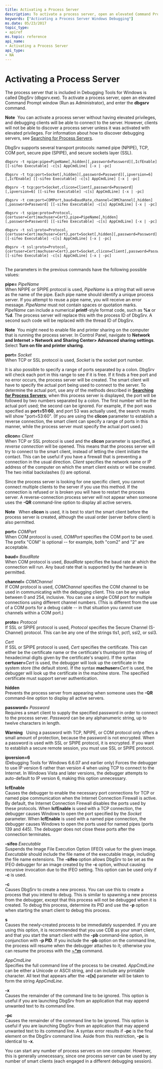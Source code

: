 ```yaml
---
title: Activating a Process Server
description: To activate a process server, open an elevated Command Prompt window (Run as Administrator), and enter the dbgsrv command.
keywords: ["Activating a Process Server Windows Debugging"]
ms.date: 05/23/2017
topic_type:
- apiref
ms.topic: reference
api_name:
- Activating a Process Server
api_type:
- NA
---
```


# Activating a Process Server

The process server that is included in Debugging Tools for Windows is called DbgSrv (dbgsrv.exe). To activate a process server, open an elevated Command Prompt window (Run as Administrator), and enter the **dbgsrv** command.

**Note**  You can activate a process server without having elevated privileges, and debugging clients will be able to connect to the server. However, clients will not be able to discover a process server unless it was activated with elevated privileges. For information about how to discover debugging servers, see [Searching for Process Servers](searching-for-process-servers.md).


DbgSrv supports several transport protocols: named pipe (NPIPE), TCP, COM port, secure pipe (SPIPE), and secure sockets layer (SSL).

```console
dbgsrv -t npipe:pipe=PipeName[,hidden][,password=Password][,IcfEnable] [[-sifeo Executable] -c[s] AppCmdLine] [-x | -pc] 

dbgsrv -t tcp:port=Socket[,hidden][,password=Password][,ipversion=6][,IcfEnable] [[-sifeo Executable] -c[s] AppCmdLine] [-x | -pc] 

dbgsrv -t tcp:port=Socket,clicon=Client[,password=Password][,ipversion=6] [[-sifeo Executable] -c[s] AppCmdLine] [-x | -pc] 

dbgsrv -t com:port=COMPort,baud=BaudRate,channel=COMChannel[,hidden][,password=Password] [[-sifeo Executable] -c[s] AppCmdLine] [-x | -pc] 

dbgsrv -t spipe:proto=Protocol,{certuser=Cert|machuser=Cert},pipe=PipeName[,hidden][,password=Password] [[-sifeo Executable] -c[s] AppCmdLine] [-x | -pc] 

dbgsrv -t ssl:proto=Protocol,{certuser=Cert|machuser=Cert},port=Socket[,hidden][,password=Password] [[-sifeo Executable] -c[s] AppCmdLine] [-x | -pc] 

dbgsrv -t ssl:proto=Protocol,{certuser=Cert|machuser=Cert},port=Socket,clicon=Client[,password=Password] [[-sifeo Executable] -c[s] AppCmdLine] [-x | -pc] 
```

## <span id="ddk_activating_a_process_server_dbg"></span><span id="DDK_ACTIVATING_A_PROCESS_SERVER_DBG"></span>

The parameters in the previous commands have the following possible values:

<span id="________pipe_________PipeName"></span><span id="________pipe_________pipename"></span><span id="________PIPE_________PIPENAME"></span> **pipe=** *PipeName*  
When NPIPE or SPIPE protocol is used, *PipeName* is a string that will serve as the name of the pipe. Each pipe name should identify a unique process server. If you attempt to reuse a pipe name, you will receive an error message. *PipeName* must not contain spaces or quotation marks. *PipeName* can include a numerical **printf**-style format code, such as **%x** or **%d**. The process server will replace this with the process ID of DbgSrv. A second such code will be replaced with the thread ID of DbgSrv.

**Note**  You might need to enable file and printer sharing on the computer that is running the process server. In Control Panel, navigate to **Network and Internet &gt; Network and Sharing Center&gt; Advanced sharing settings**. Select **Turn on file and printer sharing**.

<span id="________port_________Socket"></span><span id="________port_________socket"></span><span id="________PORT_________SOCKET"></span> **port=** *Socket*  
When TCP or SSL protocol is used, *Socket* is the socket port number.

It is also possible to specify a range of ports separated by a colon. DbgSrv will check each port in this range to see if it is free. If it finds a free port and no error occurs, the process server will be created. The smart client will have to specify the actual port being used to connect to the server. To determine the actual port, use any of the methods described in [**Searching for Process Servers**](searching-for-process-servers.md); when this process server is displayed, the port will be followed by two numbers separated by a colon. The first number will be the actual port used; the second can be ignored. For example, if the port was specified as **port=51:60**, and port 53 was actually used, the search results will show "port=53:60". (If you are using the **clicon** parameter to establish a reverse connection, the smart client can specify a range of ports in this manner, while the process server must specify the actual port used.)

<span id="________clicon_________Client"></span><span id="________clicon_________client"></span><span id="________CLICON_________CLIENT"></span> **clicon=** *Client*  
When TCP or SSL protocol is used and the **clicon** parameter is specified, a *reverse connection* will be opened. This means that the process server will try to connect to the smart client, instead of letting the client initiate the contact. This can be useful if you have a firewall that is preventing a connection in the usual direction. *Client* specifies the network name or IP address of the computer on which the smart client exists or will be created. The two initial backslashes (\\\) are optional.

Since the process server is looking for one specific client, you cannot connect multiple clients to the server if you use this method. If the connection is refused or is broken you will have to restart the process server. A reverse-connection process server will not appear when someone uses the **-QR** command-line option to display all active servers.

**Note**   When **clicon** is used, it is best to start the smart client before the process server is created, although the usual order (server before client) is also permitted.

<span id="port_________COMPort"></span><span id="port_________comport"></span><span id="PORT_________COMPORT"></span>**port=** *COMPort*  
When COM protocol is used, *COMPort* specifies the COM port to be used. The prefix "COM" is optional -- for example, both "com2" and "2" are acceptable.

<span id="baud_________BaudRate"></span><span id="baud_________baudrate"></span><span id="BAUD_________BAUDRATE"></span>**baud=** *BaudRate*  
When COM protocol is used, *BaudRate* specifies the baud rate at which the connection will run. Any baud rate that is supported by the hardware is permitted.

<span id="channel_________COMChannel"></span><span id="channel_________comchannel"></span><span id="CHANNEL_________COMCHANNEL"></span>**channel=** *COMChannel*  
If COM protocol is used, *COMChannel* specifies the COM channel to be used in communicating with the debugging client. This can be any value between 0 and 254, inclusive. You can use a single COM port for multiple connections using different channel numbers. (This is different from the use of a COM ports for a debug cable -- in that situation you cannot use channels within a COM port.)

<span id="________proto_________Protocol"></span><span id="________proto_________protocol"></span><span id="________PROTO_________PROTOCOL"></span> **proto=** *Protocol*  
If SSL or SPIPE protocol is used, *Protocol* specifies the Secure Channel (S-Channel) protocol. This can be any one of the strings tls1, pct1, ssl2, or ssl3.

<span id="Cert"></span><span id="cert"></span><span id="CERT"></span>*Cert*  
If SSL or SPIPE protocol is used, *Cert* specifies the certificate. This can either be the certificate name or the certificate's thumbprint (the string of hexadecimal digits given by the certificate's snapin). If the syntax **certuser=**<em>Cert</em> is used, the debugger will look up the certificate in the system store (the default store). If the syntax **machuser=**<em>Cert</em> is used, the debugger will look up the certificate in the machine store. The specified certificate must support server authentication.

<span id="________hidden"></span><span id="________HIDDEN"></span> **hidden**  
Prevents the process server from appearing when someone uses the **-QR** command-line option to display all active servers.

<span id="________password_________Password"></span><span id="________password_________password"></span><span id="________PASSWORD_________PASSWORD"></span> **password=** *Password*  
Requires a smart client to supply the specified password in order to connect to the process server. *Password* can be any alphanumeric string, up to twelve characters in length.

**Warning**   Using a password with TCP, NPIPE, or COM protocol only offers a small amount of protection, because the password is not encrypted. When a password is used with SSL or SPIPE protocol, it is encrypted. If you want to establish a secure remote session, you must use SSL or SPIPE protocol.

 

<span id="________ipversion_6"></span><span id="________IPVERSION_6"></span> **ipversion=6**  
(Debugging Tools for Windows 6.6.07 and earlier only) Forces the debugger to use IP version 6 rather than version 4 when using TCP to connect to the Internet. In Windows Vista and later versions, the debugger attempts to auto-default to IP version 6, making this option unnecessary.

<span id="________IcfEnable"></span><span id="________icfenable"></span><span id="________ICFENABLE"></span> **IcfEnable**  
Causes the debugger to enable the necessary port connections for TCP or named pipe communication when the Internet Connection Firewall is active. By default, the Internet Connection Firewall disables the ports used by these protocols. When **IcfEnable** is used with a TCP connection, the debugger causes Windows to open the port specified by the *Socket* parameter. When **IcfEnable** is used with a named pipe connection, the debugger causes Windows to open the ports used for named pipes (ports 139 and 445). The debugger does not close these ports after the connection terminates.

<span id="-sifeo__________Executable"></span><span id="-sifeo__________executable"></span><span id="-SIFEO__________EXECUTABLE"></span>**-sifeo** *Executable*  
Suspends the Image File Execution Option (IFEO) value for the given image. *Executable* should include the file name of the executable image, including the file name extensions. The **-sifeo** option allows DbgSrv to be set as the IFEO debugger for an image created by the **-c** option, without causing recursive invocation due to the IFEO setting. This option can be used only if **-c** is used.

<span id="________-c"></span><span id="________-C"></span> **-c**  
Causes DbgSrv to create a new process. You can use this to create a process that you intend to debug. This is similar to spawning a new process from the debugger, except that this process will not be debugged when it is created. To debug this process, determine its PID and use the **-p** option when starting the smart client to debug this process.

<span id="s"></span><span id="S"></span>**s**  
Causes the newly-created process to be immediately suspended. If you are using this option, it is recommended that you use CDB as your smart client, and that you start the smart client with the **-pb** command-line option, in conjunction with **-p PID**. If you include the **-pb** option on the command line, the process will resume when the debugger attaches to it; otherwise you can resume the process with the [**~\*m**](../debuggercmds/-m--resume-thread-.md) command.

<span id="AppCmdLine"></span><span id="appcmdline"></span><span id="APPCMDLINE"></span>*AppCmdLine*  
Specifies the full command line of the process to be created. *AppCmdLine* can be either a Unicode or ASCII string, and can include any printable character. All text that appears after the **-c\[s\]** parameter will be taken to form the string *AppCmdLine*.

<span id="-x"></span><span id="-X"></span>**-x**  
Causes the remainder of the command line to be ignored. This option is useful if you are launching DbgSrv from an application that may append unwanted text to its command line.

<span id="________-pc"></span><span id="________-PC"></span> **-pc**  
Causes the remainder of the command line to be ignored. This option is useful if you are launching DbgSrv from an application that may append unwanted text to its command line. A syntax error results if **-pc** is the final element on the DbgSrv command line. Aside from this restriction, **-pc** is identical to **-x**.

You can start any number of process servers on one computer. However, this is generally unnecessary, since one process server can be used by any number of smart clients (each engaged in a different debugging session).

 
